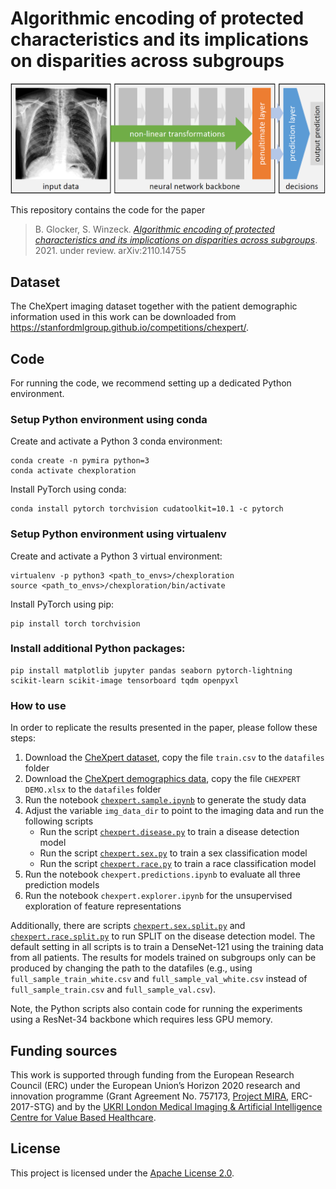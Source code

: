 # Algorithmic encoding of protected characteristics and its implications on disparities across subgroups

![Components of a deep neural networks](assets/network.png "Components of a deep neural networks")

This repository contains the code for the paper
> B. Glocker, S. Winzeck. [_Algorithmic encoding of protected characteristics and its implications on disparities across subgroups_](https://arxiv.org/abs/2110.14755). 2021. under review. arXiv:2110.14755

## Dataset

The CheXpert imaging dataset together with the patient demographic information used in this work can be downloaded from https://stanfordmlgroup.github.io/competitions/chexpert/.

## Code

For running the code, we recommend setting up a dedicated Python environment.

### Setup Python environment using conda

Create and activate a Python 3 conda environment:

   ```shell
   conda create -n pymira python=3
   conda activate chexploration
   ```
   
Install PyTorch using conda:
   
   ```shell
   conda install pytorch torchvision cudatoolkit=10.1 -c pytorch
   ```
   
### Setup Python environment using virtualenv

Create and activate a Python 3 virtual environment:

   ```shell
   virtualenv -p python3 <path_to_envs>/chexploration
   source <path_to_envs>/chexploration/bin/activate
   ```
   
Install PyTorch using pip:
   
   ```shell
   pip install torch torchvision
   ```
   
### Install additional Python packages:
   
   ```shell
   pip install matplotlib jupyter pandas seaborn pytorch-lightning scikit-learn scikit-image tensorboard tqdm openpyxl
   ```
   
### How to use

In order to replicate the results presented in the paper, please follow these steps:

1. Download the [CheXpert dataset](https://stanfordmlgroup.github.io/competitions/chexpert/), copy the file `train.csv` to the `datafiles` folder
2. Download the [CheXpert demographics data](https://stanfordaimi.azurewebsites.net/datasets/192ada7c-4d43-466e-b8bb-b81992bb80cf), copy the file `CHEXPERT DEMO.xlsx` to the `datafiles` folder
3. Run the notebook [`chexpert.sample.ipynb`](notebooks/chexpert.sample.ipynb) to generate the study data
4. Adjust the variable `img_data_dir` to point to the imaging data and run the following scripts
   - Run the script [`chexpert.disease.py`](prediction/chexpert.disease.py) to train a disease detection model
   - Run the script [`chexpert.sex.py`](prediction/chexpert.sex.py) to train a sex classification model
   - Run the script [`chexpert.race.py`](prediction/chexpert.race.py) to train a race classification model
5. Run the notebook `chexpert.predictions.ipynb` to evaluate all three prediction models
6. Run the notebook `chexpert.explorer.ipynb` for the unsupervised exploration of feature representations

Additionally, there are scripts [`chexpert.sex.split.py`](prediction/chexpert.sex.split.py) and [`chexpert.race.split.py`](prediction/chexpert.race.split.py) to run SPLIT on the disease detection model. The default setting in all scripts is to train a DenseNet-121 using the training data from all patients. The results for models trained on subgroups only can be produced by changing the path to the datafiles (e.g., using `full_sample_train_white.csv` and `full_sample_val_white.csv` instead of `full_sample_train.csv` and `full_sample_val.csv`).

Note, the Python scripts also contain code for running the experiments using a ResNet-34 backbone which requires less GPU memory.
   
## Funding sources
This work is supported through funding from the European Research Council (ERC) under the European Union’s Horizon 2020 research and innovation programme (Grant Agreement No. 757173, [Project MIRA](https://www.project-mira.eu), ERC-2017-STG) and by the [UKRI London Medical Imaging & Artificial Intelligence Centre for Value Based Healthcare](https://www.aicentre.co.uk/).

## License
This project is licensed under the [Apache License 2.0](LICENSE).
